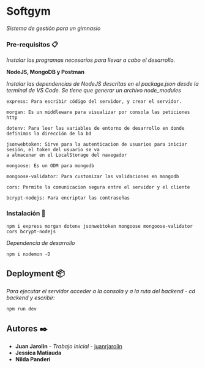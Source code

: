 # Softgym

_Sistema de gestión para un gimnasio_

### Pre-requisitos 📋

_Instalar los programas necesarios para llevar a cabo el desarrollo._

**NodeJS, MongoDB y Postman**

_Instalar las dependencias de NodeJS descritas en el package.json desde la terminal de VS Code. Se tiene que generar un archivo 
node_modules_

```
express: Para escribir código del servidor, y crear el servidor.
```

```
morgan: Es un middleware para visualizar por consola las peticiones http
```

```
dotenv: Para leer las variables de entorno de desarrollo en donde definimos la dirección de la bd
```

```
jsonwebtoken: Sirve para la autenticacion de usuarios para iniciar sesión, el token del usuario se va 
a almacenar en el LocalStorage del navegador
```

```
mongoose: Es un ODM para mongodb
```

```
mongoose-validator: Para customizar las validaciones en mongodb
```

```
cors: Permite la comunicacion segura entre el servidor y el cliente
```

```
bcrypt-nodejs: Para encriptar las contraseñas
```

### Instalación 🔧

```
npm i express morgan dotenv jsonwebtoken mongoose mongoose-validator cors bcrypt-nodejs
```

_Dependencia de desarrollo_

```
npm i nodemon -D
```

## Deployment 📦

_Para ejecutar el servidor acceder a la consola y a la ruta del backend - cd backend y escribir:_

```
npm run dev
```

## Autores ✒️

* **Juan Jarolin** - *Trabajo Inicial* - [juanrjarolin](https://github.com/juanrjarolin)
* **Jessica Matiauda**
* **Nilda Panderi**
